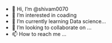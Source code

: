 - 👋 Hi, I’m @shivam0070
- 👀 I’m interested in coading
- 🌱 I’m currently learning Data science...
- 💞️ I’m looking to collaborate on ...
- 📫 How to reach me ...

<!---
shivam0070/shivam0070 is a ✨ special ✨ repository because its `README.md` (this file) appears on your GitHub profile.
You can click the Preview link to take a look at your changes.
--->
